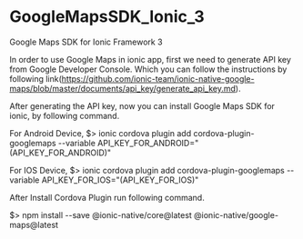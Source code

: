 # GoogleMapsSDK_Ionic_3
Google Maps SDK for Ionic Framework 3


In order to use Google Maps in ionic app, first we need to generate API key from Google Developer Console. Which you can follow the instructions by following link(https://github.com/ionic-team/ionic-native-google-maps/blob/master/documents/api_key/generate_api_key.md).

After generating the API key, now you can install Google Maps SDK for ionic, by following command.

For Android Device,
 $> ionic cordova plugin add cordova-plugin-googlemaps  --variable API_KEY_FOR_ANDROID="(API_KEY_FOR_ANDROID)" 
 
For IOS Device,
 $> ionic cordova plugin add cordova-plugin-googlemaps --variable API_KEY_FOR_IOS="(API_KEY_FOR_IOS)"
 
 After Install Cordova Plugin run following command.
 
 $> npm install --save @ionic-native/core@latest @ionic-native/google-maps@latest
 
 
